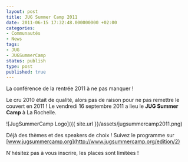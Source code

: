 ```yaml
---
layout: post
title: JUG Summer Camp 2011
date: 2011-06-15 17:32:48.000000000 +02:00
categories:
- Communautés
- News
tags:
- JUG
- JUGSummerCamp
status: publish
type: post
published: true
---
```


La conférence de la rentrée 2011 à ne pas manquer !

Le cru 2010 était de qualité, alors pas de raison pour ne pas remettre le couvert en 2011 !
Le vendredi 16 septembre 2011 a lieu le **JUG Summer Camp** à La Rochelle.

![JugSummerCamp Logo]({{ site.url }}/assets/jugsummercamp2011.png)

Déjà des thèmes et des speakers de choix ! Suivez le programme sur [www.jugsummercamp.org](http://www.jugsummercamp.org/edition/2)

N'hésitez pas à vous inscrire, les places sont limitées !

